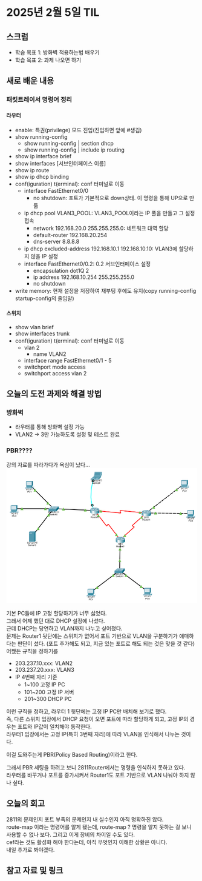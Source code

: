 # 2025년 2월 5일 TIL

## 스크럼

- 학습 목표 1: 방화벽 적용하는법 배우기
- 학습 목표 2: 과제 나오면 하기

## 새로 배운 내용

### 패킷트레이서 명령어 정리

#### 라우터

* enable: 특권(privilege) 모드 진입(진입하면 앞에 #생김)
* show running-config
  * show running-config | section dhcp
  * show running-config | include ip routing
* show ip interface brief
* show interfaces [서브인터페이스 이름]
* show ip route
* show ip dhcp binding
* conf(iguration) t(erminal): conf 터미널로 이동
  * interface FastEthernet0/0
    * no shutdown: 포트가 기본적으로 down상태. 이 명령을 통해 UP으로 만듦
  * ip dhcp pool VLAN3_POOL: VLAN3_POOL이라는 IP 풀을 만들고 그 설정 접속
    * network 192.168.20.0 255.255.255.0: 네트워크 대역 할당
    * default-router 192.168.20.254
    * dns-server 8.8.8.8
  * ip dhcp excluded-address 192.168.10.1 192.168.10.10: VLAN3에 할당하지 않을 IP 설정
  * interface FastEthernet0/0.2: 0.2 서브인터페이스 설정
    * encapsulation dot1Q 2
    * ip address 192.168.10.254 255.255.255.0
    * no shutdown
* write memory: 현재 설정을 저장하여 재부팅 후에도 유지(copy running-config startup-config의 줄임말)

#### 스위치

* show vlan brief
* show interfaces trunk
* conf(iguration) t(erminal): conf 터미널로 이동
  * vlan 2
    * name VLAN2
  * interface range FastEthernet0/1 - 5
  * switchport mode access
  * switchport access vlan 2

## 오늘의 도전 과제와 해결 방법

### 방화벽

* 라우터를 통해 방화벽 설정 가능
* VLAN2 -> 3만 가능하도록 설정 및 테스트 완료

### PBR????

강의 자료를 따라가다가 욕심이 났다...
![내 욕심](../img/내%20욕심.png)

기본 PC들에 IP 고정 할당하기가 너무 싫었다.  
그래서 어제 했던 대로 DHCP 설정에 나섰다.  
근데 DHCP는 당연하고 VLAN까지 나누고 싶어졌다.  
문제는 Router1 뒷단에는 스위치가 없어서 포트 기반으로 VLAN을 구분하기가 애매하다는 판단이 섰다. (포트 추가해도 되고, 지금 있는 포트로 해도 되는 것은 맞을 것 같다)  
어쨌든 규칙을 정하기를  
* 203.237.10.xxx: VLAN2  
* 203.237.20.xxx: VLAN3  
* IP 4번째 자리 기준  
  * 1~100 고정 IP PC  
  * 101~200 고정 IP 서버  
  * 201~300 DHCP PC  
  
이런 규칙을 정하고, 라우터 1 뒷단에는 고정 IP PC만 배치해 보기로 했다.  
즉, 다른 스위치 입장에서 DHCP 요청이 오면 포트에 따라 할당하게 되고, 고정 IP의 경우는 포트와 IP값이 일치해야 동작한다.  
라우터1 입장에서는 고정 IP(특히 3번째 자리)에 따라 VLAN을 인식해서 나누는 것이다.  

이걸 도와주는게 PBR(Policy Based Routing)이라고 한다.

그래서 PBR 세팅을 하려고 보니 2811Router에서는 명령을 인식하지 못하고 있다.  
라우터를 바꾸거나 포트를 증가시켜서 Router1도 포트 기반으로 VLAN 나눠야 하지 않나 싶다.

## 오늘의 회고

2811의 문제인지 포트 부족의 문제인지 내 실수인지 아직 명확하진 않다.  
route-map 이라는 명령어를 알게 됐는데, route-map ? 명령을 알지 못하는 걸 보니 사용할 수 없나 보다. 그리고 이게 장비의 차이일 수도 있다.  
cef라는 것도 활성화 해야 한다는데, 아직 무엇인지 이해한 상황은 아니다.  
내일 추가로 봐야겠다.

##  참고 자료 및 링크